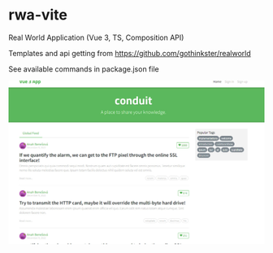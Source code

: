# rwa-vite
Real World Application (Vue 3, TS, Composition API)

Templates and api getting from https://github.com/gothinkster/realworld

See available commands in package.json file

![Screenshot](screenshot.jpg)
